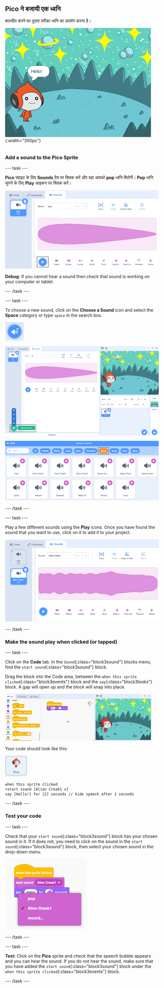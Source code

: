 ## Pico ने बजायी एक ध्वनि

<div style="display: flex; flex-wrap: wrap">
<div style="flex-basis: 200px; flex-grow: 1; margin-right: 15px;">
बातचीत करने का दूसरा तरीका ध्वनि का उपयोग करना है।
</div>
<div>

![Pico स्प्राइट बोले, "हेलो" (Hello)!](images/pico-step2.png){:width="300px"}

</div>
</div>

### Add a sound to the Pico Sprite

--- task ---

**Pico** स्प्राइट के लिए **Sounds** टैब पर क्लिक करें और वहां आपको **pop** ध्वनि मिलेगी। **Pop** ध्वनि सुनने के लिए **Play** आइकन पर क्लिक करें।

![Sounds टैब में pop ध्वनि बजाना।](images/pico-sound-play.png)

**Debug**: If you cannot hear a sound then check that sound is working on your computer or tablet.

--- /task ---

--- task ---

To choose a new sound, click on the **Choose a Sound** icon and select the **Space** category or type `space` in the search box.

![The 'Choose a Sound' icon.](images/sound-button.png)

![The Scratch editor with 'Choose a Sound' highlighted.](images/pico-choose-sound.png)

![The 'Space' category in the Sound Library.](images/pico-space-category.png)

--- /task ---

--- task ---

Play a few different sounds using the **Play** icons. Once you have found the sound that you want to use, click on it to add it to your project.

![An example sound (the Alien Creak1 sound) shown below the pop sound in the Sounds tab.](images/pico-inserted-sound.png)

--- /task ---

### Make the sound play when clicked (or tapped)

--- task ---

Click on the **Code** tab. In the `Sound`{:class="block3sound"} blocks menu, find the `start sound`{:class="block3sound"} block.

Drag the block into the Code area, between the `when this sprite clicked`{:class="block3events"} block and the `say`{:class="block3looks"} block. A gap will open up and the block will snap into place.

![The 'start sound' block being added between the two blocks.](images/pico-insert-block.gif)

Your code should look like this:

![The Pico sprite.](images/pico-sprite.png)

```blocks3
when this sprite clicked
+start sound [Alien Creak1 v] 
say [Hello!] for [2] seconds // hide speech after 2 seconds
```

--- /task ---

### Test your code

--- task ---

Check that your `start sound`{:class="block3sound"} block has your chosen sound in it. If it does not, you need to click on the sound in the `start sound`{:class="block3sound"} block, then select your chosen sound in the drop-down menu.

![Clicking on the Alien Creak1 sound in the drop-down menu within the 'start sound' block.](images/pico-sound-menu.png)

--- /task ---

--- task ---

**Test:** Click on the **Pico** sprite and check that the speech bubble appears and you can hear the sound. If you do not hear the sound, make sure that you have added the `start sound`{:class="block3sound"} block under the `when this sprite clicked`{:class="block3events"} block.

--- /task ---

